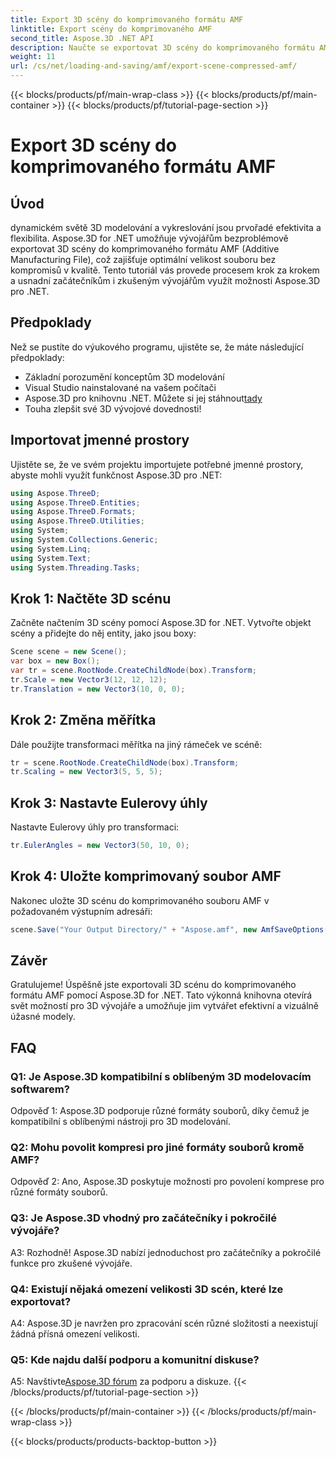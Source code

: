 ```yaml
---
title: Export 3D scény do komprimovaného formátu AMF
linktitle: Export scény do komprimovaného AMF
second_title: Aspose.3D .NET API
description: Naučte se exportovat 3D scény do komprimovaného formátu AMF pomocí Aspose.3D for .NET. Vylepšete své rozvojové dovednosti pomocí tohoto podrobného průvodce.
weight: 11
url: /cs/net/loading-and-saving/amf/export-scene-compressed-amf/
---
```


{{< blocks/products/pf/main-wrap-class >}}
{{< blocks/products/pf/main-container >}}
{{< blocks/products/pf/tutorial-page-section >}}

# Export 3D scény do komprimovaného formátu AMF

## Úvod

dynamickém světě 3D modelování a vykreslování jsou prvořadé efektivita a flexibilita. Aspose.3D for .NET umožňuje vývojářům bezproblémově exportovat 3D scény do komprimovaného formátu AMF (Additive Manufacturing File), což zajišťuje optimální velikost souboru bez kompromisů v kvalitě. Tento tutoriál vás provede procesem krok za krokem a usnadní začátečníkům i zkušeným vývojářům využít možnosti Aspose.3D pro .NET.

## Předpoklady

Než se pustíte do výukového programu, ujistěte se, že máte následující předpoklady:

- Základní porozumění konceptům 3D modelování
- Visual Studio nainstalované na vašem počítači
-  Aspose.3D pro knihovnu .NET. Můžete si jej stáhnout[tady](https://releases.aspose.com/3d/net/)
- Touha zlepšit své 3D vývojové dovednosti!

## Importovat jmenné prostory

Ujistěte se, že ve svém projektu importujete potřebné jmenné prostory, abyste mohli využít funkčnost Aspose.3D pro .NET:

```csharp
using Aspose.ThreeD;
using Aspose.ThreeD.Entities;
using Aspose.ThreeD.Formats;
using Aspose.ThreeD.Utilities;
using System;
using System.Collections.Generic;
using System.Linq;
using System.Text;
using System.Threading.Tasks;
```

## Krok 1: Načtěte 3D scénu

Začněte načtením 3D scény pomocí Aspose.3D for .NET. Vytvořte objekt scény a přidejte do něj entity, jako jsou boxy:

```csharp
Scene scene = new Scene();
var box = new Box();
var tr = scene.RootNode.CreateChildNode(box).Transform;
tr.Scale = new Vector3(12, 12, 12);
tr.Translation = new Vector3(10, 0, 0);
```

## Krok 2: Změna měřítka

Dále použijte transformaci měřítka na jiný rámeček ve scéně:

```csharp
tr = scene.RootNode.CreateChildNode(box).Transform;
tr.Scaling = new Vector3(5, 5, 5);
```

## Krok 3: Nastavte Eulerovy úhly

Nastavte Eulerovy úhly pro transformaci:

```csharp
tr.EulerAngles = new Vector3(50, 10, 0);
```

## Krok 4: Uložte komprimovaný soubor AMF

Nakonec uložte 3D scénu do komprimovaného souboru AMF v požadovaném výstupním adresáři:

```csharp
scene.Save("Your Output Directory/" + "Aspose.amf", new AmfSaveOptions() { EnableCompression = false });
```

## Závěr

Gratulujeme! Úspěšně jste exportovali 3D scénu do komprimovaného formátu AMF pomocí Aspose.3D for .NET. Tato výkonná knihovna otevírá svět možností pro 3D vývojáře a umožňuje jim vytvářet efektivní a vizuálně úžasné modely.

## FAQ

### Q1: Je Aspose.3D kompatibilní s oblíbeným 3D modelovacím softwarem?

Odpověď 1: Aspose.3D podporuje různé formáty souborů, díky čemuž je kompatibilní s oblíbenými nástroji pro 3D modelování.

### Q2: Mohu povolit kompresi pro jiné formáty souborů kromě AMF?

Odpověď 2: Ano, Aspose.3D poskytuje možnosti pro povolení komprese pro různé formáty souborů.

### Q3: Je Aspose.3D vhodný pro začátečníky i pokročilé vývojáře?

A3: Rozhodně! Aspose.3D nabízí jednoduchost pro začátečníky a pokročilé funkce pro zkušené vývojáře.

### Q4: Existují nějaká omezení velikosti 3D scén, které lze exportovat?

A4: Aspose.3D je navržen pro zpracování scén různé složitosti a neexistují žádná přísná omezení velikosti.

### Q5: Kde najdu další podporu a komunitní diskuse?

 A5: Navštivte[Aspose.3D fórum](https://forum.aspose.com/c/3d/18) za podporu a diskuze.
{{< /blocks/products/pf/tutorial-page-section >}}

{{< /blocks/products/pf/main-container >}}
{{< /blocks/products/pf/main-wrap-class >}}

{{< blocks/products/products-backtop-button >}}
